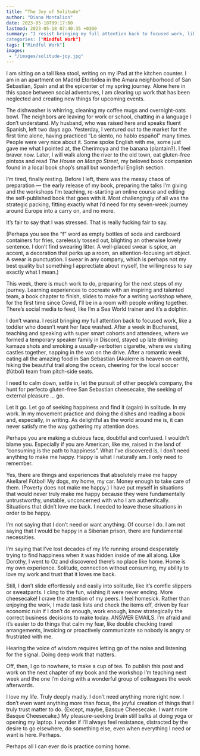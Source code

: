 ```yaml
---
title: “The Joy of Solitude"
author: "Diana Montalion"
date: 2023-05-18T09:17:00
lastmod: 2023-05-18 07:40:35 +0300
summary: "I resist bringing my full attention back to focused work, like a toddler who doesn’t want her face washed. Even though, focus is joy.”
categories: ["Mindful Work"]
tags: ["Mindful Work"]
images: 
 - "/images/solitude-joy.jpg"
---
```


I am sitting on a tall Ikea stool, writing on my iPad at the kitchen counter. I am in an apartment on Madrid Etorbidea in the Amara neighborhood of San Sebastian, Spain and at the epicenter of my spring journey. Alone here in this space between social adventures, I am clearing up work that has been neglected and creating new things for upcoming events. 

The dishwasher is whirring, cleaning my coffee mugs and overnight-oats bowl. The neighbors are leaving for work or school, chatting in a language I don’t understand. My husband, who was raised here and speaks fluent Spanish, left two days ago. Yesterday, I ventured out to the market for the first time alone, having practiced “Lo siento, no hablo español” many times. People were very nice about it. Some spoke English with me, some just gave me what I pointed at, the Cherimoya and the banana (plantain?). I feel braver now. Later, I will walk along the river to the old town, eat gluten-free pintxos and read *The House on Mango Street*, my beloved book companion found in a local book shop’s small but wonderful English section.

I’m tired, finally resting. Before I left, there was the messy chaos of preparation — the early release of my book, preparing the talks I’m giving and the workshops I’m teaching, re-starting an online course and editing the self-published book that goes with it. Most challengingly of all was the strategic packing, fitting exactly what I’d need for my seven-week journey around Europe into a carry on, and no more.

It’s fair to say that I was stressed. That is really fucking fair to say.

(Perhaps you see the “f” word as empty bottles of soda and cardboard containers for fries, carelessly tossed out, blighting an otherwise lovely sentence. I don’t find swearing litter. A well-placed swear is spice, an accent, a decoration that perks up a room, an attention-focusing art object. A swear is punctuation. I swear in any company, which is perhaps not my best quality but something I apprectiate about myself, the willingness to say exactly what I mean.)

This week, there is much work to do, preparing for the next steps of my journey. Learning experiences to cocreate with an inspiring and talented team, a book chapter to finish, slides to make for a writing workshop where, for the first time since Covid, I’ll be in a room with people writing together. There’s social media to feed, like I’m a Sea World trainer and it’s a dolphin. 

I don’t wanna. I resist bringing my full attention back to focused work, like a toddler who doesn’t want her face washed. After a week in Bucharest, teaching and speaking with super smart cohorts and attendees, where we formed a temporary speaker family in Discord, stayed up late drinking kamaze shots and smoking a usually-verbotten cigarette, where we visiting castles together, napping in the van on the drive. After a romantic week eating all the amazing food in San Sebastian (Akalerre is heaven on earth), hiking the beautiful trail along the ocean, cheering for the local soccer (fútbol) team from pitch-side seats. 

I need to calm down, settle in, let the pursuit of other people’s company, the hunt for perfecto gluten-free San Sebastian cheesecake, the seeking of external pleasure … go.

Let it go. Let go of seeking happiness and find it (again) in solitude. In my work. In my movement practice and doing the dishes and reading a book and, especially, in writing. As delightful as the world around me is, it can never satisfy me the way gathering my attention does.

Perhaps you are making a dubious face, doubtful and confused. I wouldn’t blame you. Especially if you are American, like me, raised in the land of “consuming is the path to happiness”. What I’ve discovered is, I don’t need anything to make me happy. Happy is what I naturally am. I only need to remember.

Yes, there are things and experiences that absolutely make me happy Akellare! Fútbol! My dogs, my home, my car. Money enough to take care of them. (Poverty does not make me happy.) I have put myself in situations that would never truly make me happy because they were fundamentally untrustworthy, unstable, unconcerned with who I am authentically. Situations that didn’t love me back. I needed to leave those situations in order to be happy.

I’m not saying that I don’t need or want anything. Of course I do. I am not saying that I would be happy in a Siberian prison, there are fundamental necessities. 

I’m saying that I’ve lost decades of my life running around desperately trying to find happiness when it was hidden inside of me all along. Like Dorothy, I went to Oz and discovered there’s no place like home. Home is my own experience. Solitude, connection without consuming, my ability to love my work and trust that it loves me back.

Still, I don’t slide effortlessly and easily into solitude, like it’s comfie slippers or sweatpants. I cling to the fun, wishing it were never ending. More cheesecake! I crave the attention of my peers. I feel homesick. Rather than enjoying the work, I made task lists and check the items off, driven by fear economic ruin if I don’t do enough, work enough, know strategically the correct business decisions to make today. ANSWER EMAILS. I’m afraid and it’s easier to do things that calm my fear, like double checking travel arrangements, invoicing or proactively communicate so nobody is angry or frustrated with me. 

Hearing the voice of wisdom requires letting go of the noise and listening for the signal. Doing deep work that matters.

Off, then, I go to nowhere, to make a cup of tea. To publish this post and work on the next chapter of my book and the workshop I’m teaching next week and the one I’m doing with a wonderful group of colleagues the week afterwards. 

I love my life. Truly deeply madly. I don’t need anything more right now. I don’t even want anything more than focus, the joyful creation of things that I truly trust matter to do. (Except, maybe, Basque Cheesecake. I want more Basque Cheesecake.) My pleasure-seeking brain still balks at doing yoga or opening my laptop. I wonder if I’ll always feel resistance, distracted by the desire to go elsewhere, do something else, even when everything I need or want is here. Perhaps. 

Perhaps all I can ever do is practice coming home.


